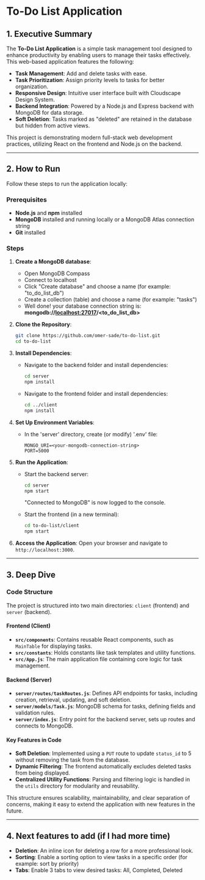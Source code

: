 # To-Do List Application

## 1. Executive Summary

The **To-Do List Application** is a simple task management tool designed to enhance productivity by enabling users to manage their tasks effectively. This web-based application features the following:

- **Task Management**: Add and delete tasks with ease.
- **Task Prioritization**: Assign priority levels to tasks for better organization.
- **Responsive Design**: Intuitive user interface built with Cloudscape Design System.
- **Backend Integration**: Powered by a Node.js and Express backend with MongoDB for data storage.
- **Soft Deletion**: Tasks marked as "deleted" are retained in the database but hidden from active views.

This project is demonstrating modern full-stack web development practices, utilizing React on the frontend and Node.js on the backend.

---

## 2. How to Run

Follow these steps to run the application locally:

### Prerequisites
- **Node.js** and **npm** installed
- **MongoDB** installed and running locally or a MongoDB Atlas connection string
- **Git** installed

### Steps
1. **Create a MongoDB database**:
   - Open MongoDB Compass
   - Connect to localhost
   - Click "Create database" and choose a name (for example: "to_do_list_db")
   - Create a collection (table) and choose a name (for example: "tasks")
   - Well done! your database connection string is: **mongodb://<localhost:27017>/<to_do_list_db>**
     
2. **Clone the Repository**:
   ```bash
   git clone https://github.com/omer-sade/to-do-list.git
   cd to-do-list
   ```

3. **Install Dependencies**:
   - Navigate to the backend folder and install dependencies:
     ```bash
     cd server
     npm install
     ```
   - Navigate to the frontend folder and install dependencies:
     ```bash
     cd ../client
     npm install
     ```

4. **Set Up Environment Variables**:
   - In the 'server' directory, create (or modify) '.env' file:
     ```env
     MONGO_URI=<your-mongodb-connection-string>
     PORT=5000
     ```

5. **Run the Application**:
   - Start the backend server:
     ```bash
     cd server
     npm start
     ```
     "Connected to MongoDB" is now logged to the console.
     
   - Start the frontend (in a new terminal):
     ```bash
     cd to-do-list/client
     npm start
     ```

6. **Access the Application**:
   Open your browser and navigate to `http://localhost:3000`.

---

## 3. Deep Dive

### Code Structure

The project is structured into two main directories: `client` (frontend) and `server` (backend).

#### **Frontend (Client)**
- **`src/components`**: Contains reusable React components, such as `MainTable` for displaying tasks.
- **`src/constants`**: Holds constants like task templates and utility functions.
- **`src/App.js`**: The main application file containing core logic for task management.

#### **Backend (Server)**
- **`server/routes/taskRoutes.js`**: Defines API endpoints for tasks, including creation, retrieval, updating, and soft deletion.
- **`server/models/Task.js`**: MongoDB schema for tasks, defining fields and validation rules.
- **`server/index.js`**: Entry point for the backend server, sets up routes and connects to MongoDB.

#### Key Features in Code
- **Soft Deletion**: Implemented using a `PUT` route to update `status_id` to 5 without removing the task from the database.
- **Dynamic Filtering**: The frontend automatically excludes deleted tasks from being displayed.
- **Centralized Utility Functions**: Parsing and filtering logic is handled in the `utils` directory for modularity and reusability.

This structure ensures scalability, maintainability, and clear separation of concerns, making it easy to extend the application with new features in the future.

---

## 4. Next features to add (if I had more time)

- **Deletion**: An inline icon for deleting a row for a more professional look.
- **Sorting**: Enable a sorting option to view tasks in a specific order (for example: sort by priority)
- **Tabs**: Enable 3 tabs to view desired tasks: All, Completed, Deleted






